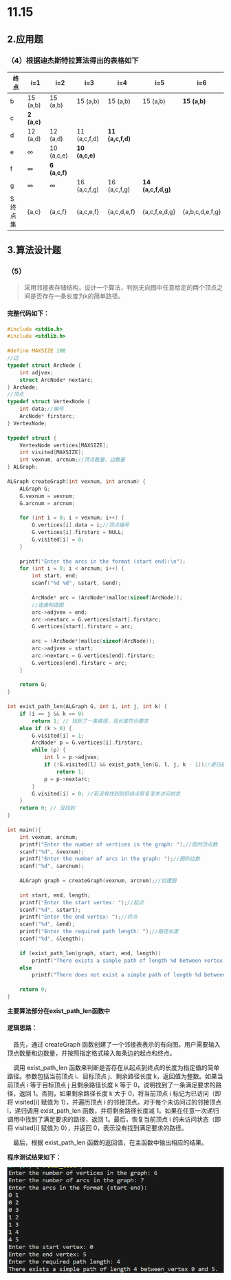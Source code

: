 # 11.15
## 2.应用题
### （4）根据迪杰斯特拉算法得出的表格如下

|终点|i=1|i=2|i=3|i=4|i=5|i=6|
|---|---|---|---|---|---|---|
|b|15 (a,b)|15 (a,b)|15 (a,b)|15 (a,b)|15 (a,b)|**15 (a,b)**|
|c|**2 (a,c)**||||||
|d|12 (a,d)|12 (a,d)|11 (a,c,f,d)|**11 (a,c,f,d)**|||
|e|∞|10 (a,c,e)|**10 (a,c,e)**||||
|f|∞|**6 (a,c,f)**|||||
|g|∞|∞|16 (a,c,f,g)|16 (a,c,f,g)|**14 (a,c,f,d,g)**||
|S 终点集|{a,c}|{a,c,f}|{a,c,e,f}|{a,c,d,e,f}|{a,c,f,e,d,g}|{a,b,c,d,e,f,g}|

## 3.算法设计题
### （5）
> 采用邻接表存储结构，设计一个算法，判别无向图中任意给定的两个顶点之间是否存在一条长度为k的简单路径。
#### 完整代码如下：
```cpp
#include <stdio.h>
#include <stdlib.h>

#define MAXSIZE 100
//边
typedef struct ArcNode {
    int adjvex;
    struct ArcNode* nextarc;
} ArcNode;
//顶点
typedef struct VertexNode {
    int data;//编号
    ArcNode* firstarc;
} VertexNode;

typedef struct {
    VertexNode vertices[MAXSIZE];
    int visited[MAXSIZE];
    int vexnum, arcnum;//顶点数量，边数量
} ALGraph;

ALGraph createGraph(int vexnum, int arcnum) {
    ALGraph G;
    G.vexnum = vexnum;
    G.arcnum = arcnum;
    
    for (int i = 0; i < vexnum; i++) {
        G.vertices[i].data = i;//顶点编号
        G.vertices[i].firstarc = NULL;
        G.visited[i] = 0;
    }
    
    printf("Enter the arcs in the format (start end):\n");
    for (int i = 0; i < arcnum; i++) {
        int start, end;
        scanf("%d %d", &start, &end);
        
        ArcNode* arc = (ArcNode*)malloc(sizeof(ArcNode));
        //连接构造图
        arc->adjvex = end;
        arc->nextarc = G.vertices[start].firstarc;
        G.vertices[start].firstarc = arc;
        
        arc = (ArcNode*)malloc(sizeof(ArcNode));
        arc->adjvex = start;
        arc->nextarc = G.vertices[end].firstarc;
        G.vertices[end].firstarc = arc;
    }
    
    return G;
}

int exist_path_len(ALGraph G, int i, int j, int k) {
    if (i == j && k == 0)
        return 1; // 找到了一条路径，且长度符合要求
    else if (k > 0) {
        G.visited[i] = 1;
        ArcNode* p = G.vertices[i].firstarc;
        while (p) {
            int l = p->adjvex;
            if (!G.visited[l] && exist_path_len(G, l, j, k - 1))//递归查找，每次将剩余路径减一
                return 1; 
            p = p->nextarc;
        }
        G.visited[i] = 0; //若没有找到则将结点恢复至未访问状态
    }
    return 0; // 没找到
}

int main(){
    int vexnum, arcnum;
    printf("Enter the number of vertices in the graph: ");//图的顶点数
    scanf("%d", &vexnum);
    printf("Enter the number of arcs in the graph: ");//图的边数
    scanf("%d", &arcnum);
    
    ALGraph graph = createGraph(vexnum, arcnum);//创建图
    
    int start, end, length;
    printf("Enter the start vertex: ");//起点
    scanf("%d", &start);
    printf("Enter the end vertex: ");//终点
    scanf("%d", &end);
    printf("Enter the required path length: ");//路径长度
    scanf("%d", &length);
    
    if (exist_path_len(graph, start, end, length))
        printf("There exists a simple path of length %d between vertex %d and %d.\n", length, start, end);//存在
    else
        printf("There does not exist a simple path of length %d between vertex %d and %d.\n", length, start, end);//不存在
    
    return 0;
}
```
**主要算法部分在exist_path_len函数中**
#### 逻辑思路：
&emsp;首先，通过 createGraph 函数创建了一个邻接表表示的有向图。用户需要输入顶点数量和边数量，并按照指定格式输入每条边的起点和终点。

&emsp;调用 exist_path_len 函数来判断是否存在从起点到终点的长度为指定值的简单路径。参数包括当前顶点 i、目标顶点 j、剩余路径长度 k，返回值为整数。如果当前顶点 i 等于目标顶点 j 且剩余路径长度 k 等于 0，说明找到了一条满足要求的路径，返回 1。否则，如果剩余路径长度 k 大于 0，将当前顶点 i 标记为已访问（即将 visited[i] 赋值为 1），并遍历顶点 i 的邻接顶点。对于每个未访问过的邻接顶点 l，递归调用 exist_path_len 函数，并将剩余路径长度减 1。如果在任意一次递归调用中找到了满足要求的路径，返回 1。最后，恢复当前顶点 i 的未访问状态（即将 visited[i] 赋值为 0），并返回 0，表示没有找到满足要求的路径。

&emsp;最后，根据 exist_path_len 函数的返回值，在主函数中输出相应的结果。

**程序测试结果如下：**

![](屏幕截图%202023-11-26%20223523.png)